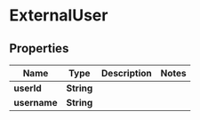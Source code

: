 

# ExternalUser


## Properties

| Name | Type | Description | Notes |
|------------ | ------------- | ------------- | -------------|
|**userId** | **String** |  |  |
|**username** | **String** |  |  |



